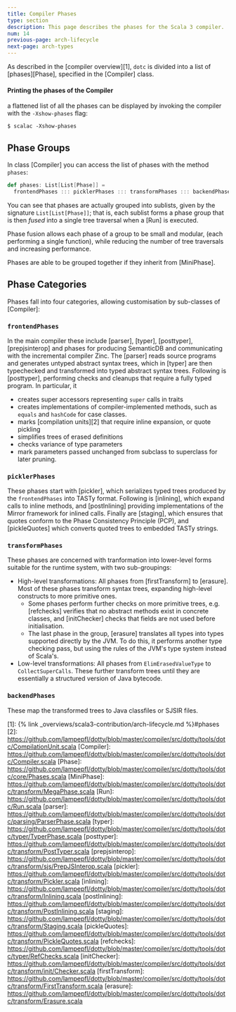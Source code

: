 ```yaml
---
title: Compiler Phases
type: section
description: This page describes the phases for the Scala 3 compiler.
num: 14
previous-page: arch-lifecycle
next-page: arch-types
---
```


As described in the [compiler overview][1], `dotc` is divided into a list of [phases][Phase],
specified in the [Compiler] class.

#### Printing the phases of the Compiler

a flattened list of all the phases can be displayed by invoking
the compiler with the `-Xshow-phases` flag:
```
$ scalac -Xshow-phases
```

## Phase Groups

In class [Compiler] you can access the list of phases with the method `phases`:

```scala
def phases: List[List[Phase]] =
  frontendPhases ::: picklerPhases ::: transformPhases ::: backendPhases
```

You can see that phases are actually grouped into sublists, given by the signature
`List[List[Phase]]`; that is, each sublist forms a phase group that is then *fused* into a
single tree traversal when a [Run] is executed.

Phase fusion allows each phase of a group to be small and modular,
(each performing a single function), while reducing the number of tree traversals
and increasing performance.

Phases are able to be grouped together if they inherit from [MiniPhase].

## Phase Categories

Phases fall into four categories, allowing customisation by sub-classes of [Compiler]:

### `frontendPhases`
In the main compiler these include [parser], [typer], [posttyper],
[prepjsinterop] and phases for producing SemanticDB and communicating with the
incremental compiler Zinc.
The [parser] reads source programs and generates untyped abstract syntax trees, which
in [typer] are then typechecked and transformed into typed abstract syntax trees.
Following is [posttyper], performing checks and cleanups that require a fully typed program.
In particular, it
- creates super accessors representing `super` calls in traits
- creates implementations of compiler-implemented methods,
such as `equals` and `hashCode` for case classes.
- marks [compilation units][2] that require inline expansion, or quote pickling
- simplifies trees of erased definitions
- checks variance of type parameters
- mark parameters passed unchanged from subclass to superclass for later pruning.

### `picklerPhases`
These phases start with [pickler], which serializes typed trees
produced by the `frontendPhases` into TASTy format. Following is [inlining],
which expand calls to inline methods, and [postInlining] providing implementations
of the Mirror framework for inlined calls.
Finally are [staging], which ensures that quotes conform to the
Phase Consistency Principle (PCP), and [pickleQuotes] which converts quoted
trees to embedded TASTy strings.

### `transformPhases`
These phases are concerned with tranformation into lower-level forms
suitable for the runtime system, with two sub-groupings:
- High-level transformations: All phases from [firstTransform] to [erasure].
  Most of these phases transform syntax trees, expanding high-level constructs
  to more primitive ones.
  - Some phases perform further checks on more primitive trees,
    e.g. [refchecks] verifies that no abstract methods exist in concrete classes,
    and [initChecker] checks that fields are not used before initialisation.
  - The last phase in the group, [erasure] translates all
    types into types supported directly by the JVM. To do this, it performs
    another type checking pass, but using the rules of the JVM's type system
    instead of Scala's.
- Low-level transformations: All phases from `ElimErasedValueType` to
  `CollectSuperCalls`. These further transform trees until they are essentially a
  structured version of Java bytecode.

### `backendPhases`
These map the transformed trees to Java classfiles or SJSIR files.

[1]: {% link _overviews/scala3-contribution/arch-lifecycle.md %}#phases
[2]: https://github.com/lampepfl/dotty/blob/master/compiler/src/dotty/tools/dotc/CompilationUnit.scala
[Compiler]: https://github.com/lampepfl/dotty/blob/master/compiler/src/dotty/tools/dotc/Compiler.scala
[Phase]: https://github.com/lampepfl/dotty/blob/master/compiler/src/dotty/tools/dotc/core/Phases.scala
[MiniPhase]: https://github.com/lampepfl/dotty/blob/master/compiler/src/dotty/tools/dotc/transform/MegaPhase.scala
[Run]: https://github.com/lampepfl/dotty/blob/master/compiler/src/dotty/tools/dotc/Run.scala
[parser]: https://github.com/lampepfl/dotty/blob/master/compiler/src/dotty/tools/dotc/parsing/ParserPhase.scala
[typer]: https://github.com/lampepfl/dotty/blob/master/compiler/src/dotty/tools/dotc/typer/TyperPhase.scala
[posttyper]: https://github.com/lampepfl/dotty/blob/master/compiler/src/dotty/tools/dotc/transform/PostTyper.scala
[prepjsinterop]: https://github.com/lampepfl/dotty/blob/master/compiler/src/dotty/tools/dotc/transform/sjs/PrepJSInterop.scala
[pickler]: https://github.com/lampepfl/dotty/blob/master/compiler/src/dotty/tools/dotc/transform/Pickler.scala
[inlining]: https://github.com/lampepfl/dotty/blob/master/compiler/src/dotty/tools/dotc/transform/Inlining.scala
[postInlining]: https://github.com/lampepfl/dotty/blob/master/compiler/src/dotty/tools/dotc/transform/PostInlining.scala
[staging]: https://github.com/lampepfl/dotty/blob/master/compiler/src/dotty/tools/dotc/transform/Staging.scala
[pickleQuotes]: https://github.com/lampepfl/dotty/blob/master/compiler/src/dotty/tools/dotc/transform/PickleQuotes.scala
[refchecks]: https://github.com/lampepfl/dotty/blob/master/compiler/src/dotty/tools/dotc/typer/RefChecks.scala
[initChecker]: https://github.com/lampepfl/dotty/blob/master/compiler/src/dotty/tools/dotc/transform/init/Checker.scala
[firstTransform]: https://github.com/lampepfl/dotty/blob/master/compiler/src/dotty/tools/dotc/transform/FirstTransform.scala
[erasure]: https://github.com/lampepfl/dotty/blob/master/compiler/src/dotty/tools/dotc/transform/Erasure.scala
